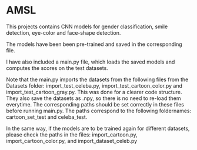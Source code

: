 # AMSL

This projects contains CNN models for gender classification, smile detection, eye-color and face-shape detection. 

The models have been been pre-trained and saved in the corresponding file.

I have also included a main.py file, which loads the saved models and computes the scores on the test datasets.

Note that the main.py imports the datasets from the following files from the Datasets folder: import_test_celeba.py, import_test_cartoon_color.py and import_test_cartoon_gray.py. 
This was done for a clearer code structure. They also save the datasets as .npy, so there is no need to re-load them everytime.
  The corresponding paths should be set correctly in these files before running main.py. The paths correspond to the following foldernames: cartoon_set_test 
and celeba_test. 

In the same way, if the models are to be trained again for different datasets, please check the paths in the files: import_cartoon.py, import_cartoon_color.py,
and import_dataset_celeb.py
